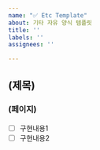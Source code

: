 ```yaml
---
name: "✅ Etc Template"
about: 기타 자유 양식 템플릿
title: ''
labels: ''
assignees: ''

---
```


## (제목)
### (페이지)
- [ ] 구현내용1
- [ ] 구현내용2
